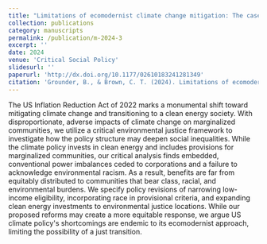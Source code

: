 ```yaml
---
title: "Limitations of ecomodernist climate change mitigation: The case of the U.S. Inflation Reduction Act and the (un)just transition"
collection: publications
category: manuscripts
permalink: /publication/m-2024-3
excerpt: ''
date: 2024
venue: 'Critical Social Policy'
slidesurl: ''
paperurl: 'http://dx.doi.org/10.1177/02610183241281349'
citation: 'Grounder, B., & Brown, C. T. (2024). Limitations of ecomodernist climate change mitigation: The case of the U.S. Inflation Reduction Act and the (un)just transition. Critical Social Policy. http://dx.doi.org/10.1177/02610183241281349..'
---
```


The US Inflation Reduction Act of 2022 marks a monumental shift toward mitigating climate change and transitioning to a clean energy society. With disproportionate, adverse impacts of climate change on marginalized communities, we utilize a critical environmental justice framework to investigate how the policy structure may deepen social inequalities. While the climate policy invests in clean energy and includes provisions for marginalized communities, our critical analysis finds embedded, conventional power imbalances ceded to corporations and a failure to acknowledge environmental racism. As a result, benefits are far from equitably distributed to communities that bear class, racial, and environmental burdens. We specify policy revisions of narrowing low-income eligibility, incorporating race in provisional criteria, and expanding clean energy investments to environmental justice locations. While our proposed reforms may create a more equitable response, we argue US climate policy's shortcomings are endemic to its ecomodernist approach, limiting the possibility of a just transition.
